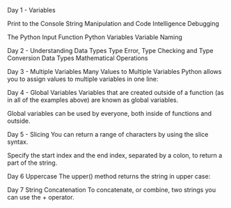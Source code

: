 Day 1 - Variables 

Print to the Console 
String Manipulation and Code Intelligence
Debugging

The Python Input Function
Python Variables
Variable Naming



Day 2 - Understanding Data Types
Type Error, Type Checking and Type Conversion
Data Types
Mathematical Operations


Day 3 - Multiple Variables
Many Values to Multiple Variables
Python allows you to assign values to multiple variables in one line:


Day 4 - Global Variables
Variables that are created outside of a function (as in all of the examples above) are known as global variables.

Global variables can be used by everyone, both inside of functions and outside.


Day 5 - Slicing
You can return a range of characters by using the slice syntax.

Specify the start index and the end index, separated by a colon, to return a part of the string.


Day 6 Uppercase
The upper() method returns the string in upper case:


Day 7 String Concatenation
To concatenate, or combine, two strings you can use the + operator.


